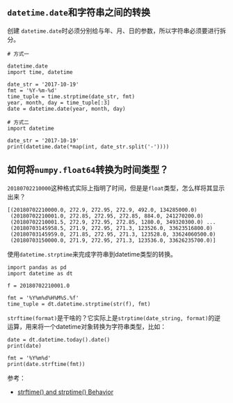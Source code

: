 ## `datetime.date`和字符串之间的转换

创建 `datetime.date`时必须分别给与年、月、日的参数，所以字符串必须要进行拆分。

```
# 方式一

datetime.date
import time, datetime

date_str = '2017-10-19'
fmt = '%Y-%m-%d'
time_tuple = time.strptime(date_str, fmt)
year, month, day = time_tuple[:3]
date = datetime.date(year, month, day)

# 方式二
import datetime

date_str = '2017-10-19'
print(datetime.date(*map(int, date_str.split('-'))))
```


## 如何将`numpy.float64`转换为时间类型？

`20180702210000`这种格式实际上指明了时间，但是是`float`类型，怎么样将其显示出来？

```
[(20180702210000.0, 272.9, 272.95, 272.9, 492.0, 134285000.0)
 (20180702210001.0, 272.85, 272.95, 272.85, 884.0, 241270200.0)
 (20180702210001.5, 272.9, 272.95, 272.85, 1280.0, 349320300.0) ...
 (20180703145958.5, 271.9, 272.95, 271.3, 123526.0, 33623516800.0)
 (20180703145959.0, 271.85, 272.95, 271.3, 123528.0, 33624060500.0)
 (20180703150000.0, 271.9, 272.95, 271.3, 123536.0, 33626235700.0)]
```

使用`datetime.strptime`来完成字符串到datetime类型的转换。

```
import pandas as pd
import datetime as dt

f = 20180702210001.0

fmt = '%Y%m%d%H%M%S.%f'
time_tuple = dt.datetime.strptime(str(f), fmt)
```

`strftime(format)`是干啥的？它实际上是`strptime(date_string, format)`的逆运算，用来将一个datetime对象转换为字符串类型，比如：

```
date = dt.datetime.today().date()
print(date)

fmt = '%Y%m%d'
print(date.strftime(fmt))
```

参考：

- [strftime() and strptime() Behavior](https://docs.python.org/3/library/datetime.html#strftime-and-strptime-behavior)
